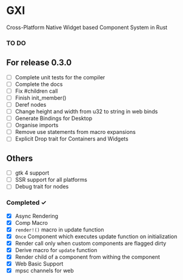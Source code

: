 # GXI

Cross-Platform Native Widget based Component System in Rust

### TO DO

## For release 0.3.0

- [ ] Complete unit tests for the compiler
- [ ] Complete the docs
- [ ] Fix #children call
- [ ] Finish init_member()
- [ ] Deref nodes
- [ ] Change height and width from u32 to string in web binds
- [ ] Generate Bindings for Desktop
- [ ] Organise imports
- [ ] Remove use statements from macro expansions
- [ ] Explicit Drop trait for Containers and Widgets

## Others

- [ ] gtk 4 support
- [ ] SSR support for all platforms
- [ ] Debug trait for nodes

### Completed ✓

- [x] Async Rendering
- [x] Comp Macro
- [x] `render!()` macro in update function
- [x] `Once` Component which executes update function on initialization
- [x] Render call only when custom components are flagged dirty
- [x] Derive macro for `update` function
- [x] Render child of a component from withing the component
- [X] Web Basic Support
- [X] mpsc channels for web

